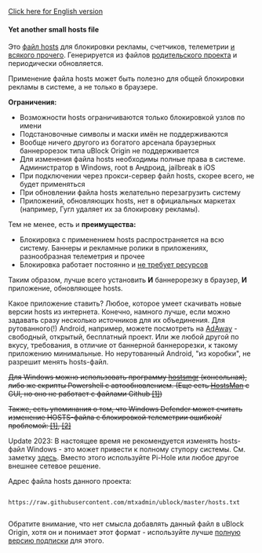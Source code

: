 [Click here for English version](hosts_file_en.md)

#### Yet another small hosts file

Это [файл hosts](https://ru.wikipedia.org/wiki/Hosts) для блокировки рекламы, счетчиков, телеметрии [и всякого прочего](policy_ru.md). Генерируется из файлов [родительского проекта](../README.md) и периодически обновляется.

Применение файла hosts может быть полезно для общей блокировки рекламы в системе, а не только в браузере.

**Ограничения:**
- Возможности hosts ограничиваются только блокировкой узлов по имени
- Подстановочные символы и маски имён не поддерживаются
- Вообще ничего другого из богатого арсенала браузерных баннерорезок типа uBlock Origin не поддерживается
- Для изменения файла hosts необходимы полные права в системе. Администратор в Windows, root в Андроид, jailbreak в iOS
- При подключении через прокси-сервер файл hosts, скорее всего, не будет применяться
- При обновлении файла hosts желательно перезагрузить систему
- Приложений, обновляющих hosts, нет в официальных маркетах (например, Гугл удаляет их за блокировку рекламы). 

Тем не менее, есть и **преимущества:**
- Блокировка с применением hosts распространяется на всю систему. Баннеры и рекламные ролики в приложениях, разнообразная телеметрия и прочее
- Блокировка работает постоянно и [не требует ресурсов](hosts_file_performance_ru.md)

Таким образом, лучше всего установить **И** баннерорезку в браузер, **И** приложение, обновляющее hosts. 

Какое приложение ставить? Любое, которое умеет скачивать новые версии hosts из интернета. Конечно, намного лучше, если можно задавать сразу несколько источников для их объединения. Для рутованного(!) Android, например, можете посмотреть на [AdAway](https://github.com/AdAway/AdAway) - свободный, открытый, бесплатный проект. Или же любой другой по вкусу, требования, в отличие от баннерной баннерорезки, к такому приложению минимальные. Но нерутованный Android, "из коробки", не разрешит менять hosts-файл.

~~Для Windows можно использовать программу [hostsmgr](https://github.com/henrypp/hostsmgr) (консольная), либо же скрипты Powershell с автообновлением. (Еще есть [HostsMan](http://www.abelhadigital.com/hostsman/) c GUI, но оно не работает с файлами Github [[1]](https://github.com/crazy-max/WindowsSpyBlocker/issues/103))~~

~~Также, есть упоминания о том, что Windows Defender может считать изменение HOSTS-файла с блокировкой телеметрии ошибкой/проблемой: [[1]](https://www.bleepingcomputer.com/news/microsoft/windows-10-hosts-file-blocking-telemetry-is-now-flagged-as-a-risk/), [[2]](https://windowsreport.com/windows-hosts-file-modification-bug/)~~

Update 2023: В настоящее время не рекомендуется изменять hosts-файл Windows - это может привести к полному ступору системы. См. заметку [здесь](https://github.com/mtxadmin/ublock/blob/master/docs/hosts_file_performance_ru.md). Вместо этого используйте Pi-Hole или любое другое внешнее сетевое решение.


Адрес файла hosts данного проекта:
> ```
``https://raw.githubusercontent.com/mtxadmin/ublock/master/hosts.txt``
> ```

Обратите внимание, что нет смысла добавлять данный файл в uBlock Origin, хотя он и понимает этот формат - используйте лучше [полную версию подписки](../README.md) для этого. 
